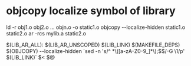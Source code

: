 # objcopy  localize symbol of library
ld -r obj1.o obj2.o ... objn.o -o static1.o
objcopy --localize-hidden static1.o static2.o
ar -rcs mylib.a static2.o


$(LIB_AR_ALL): $(LIB_AR_UNSCOPED) $(LIB_LINK) $(MAKEFILE_DEPS)                  
        $(OBJCOPY) --localize-hidden `sed -n 's/^       *\([a-zA-Z0-9_]*\);$$/-G \1/p' $(LIB_LINK)` $< $@


